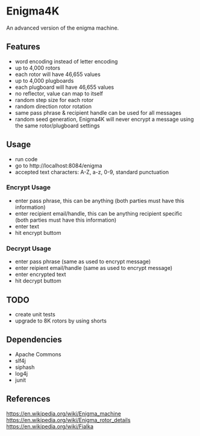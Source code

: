 # Enigma4K
An advanced version of the enigma machine.  
  
## Features
- word encoding instead of letter encoding
- up to 4,000 rotors
- each rotor will have 46,655 values
- up to 4,000 plugboards
- each plugboard will have 46,655 values
- no reflector, value can map to itself
- random step size for each rotor
- random direction rotor rotation
- same pass phrase & recipient handle can be used for all messages
- random seed generation, Enigma4K will never encrypt a message using the same rotor/plugboard settings

## Usage
- run code
- go to http://localhost:8084/enigma
- accepted text characters: A-Z, a-z, 0-9, standard punctuation

### Encrypt Usage
- enter pass phrase, this can be anything (both parties must have this information)
- enter recipient email/handle, this can be anything recipient specific (both parties must have this information)
- enter text
- hit encrypt buttom

### Decrypt Usage
- enter pass phrase (same as used to encrypt message)
- enter reipient email/handle (same as used to encrypt message)
- enter encrypted text
- hit decrypt buttom

## TODO
- create unit tests
- upgrade to 8K rotors by using shorts

## Dependencies
- Apache Commons
- slf4j
- siphash
- log4j
- junit

## References
https://en.wikipedia.org/wiki/Enigma_machine
https://en.wikipedia.org/wiki/Enigma_rotor_details
https://en.wikipedia.org/wiki/Fialka



